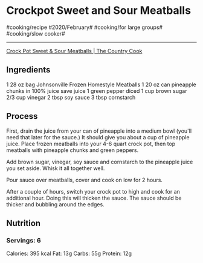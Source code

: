 # Crockpot Sweet and Sour Meatballs
#cooking/recipe #2020/February#  #cooking/for large groups# #cooking/slow cooker#
- - - -
[Crock Pot Sweet & Sour Meatballs | The Country Cook](https://www.thecountrycook.net/crock-pot-sweet-sour-meatballs/)

## Ingredients
1 28 oz bag Johnsonville Frozen Homestyle Meatballs
1 20 oz can pineapple chunks in 100% juice save juice
1 green pepper diced
1 cup brown sugar
2/3 cup vinegar
2 tbsp soy sauce
3 tbsp cornstarch

## Process
First, drain the juice from your can of pineapple into a medium bowl (you'll need that later for the sauce.) It should give you about a cup of pineapple juice.
Place frozen meatballs into your 4-6 quart crock pot, then top meatballs with pineapple chunks and green peppers.

Add brown sugar, vinegar, soy sauce and cornstarch to the pineapple juice you set aside. Whisk it all together well.

Pour sauce over meatballs, cover and cook on low for 2 hours.

After a couple of hours, switch your crock pot to high and cook for an additional hour. Doing this will thicken the sauce. The sauce should be thicker and bubbling around the edges.

## Nutrition
### Servings: 6
Calories: 395 kcal
Fat: 13g
Carbs: 55g
Protein: 12g
